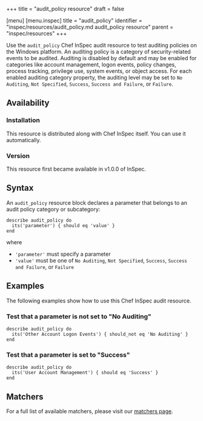 +++
title = "audit_policy resource"
draft = false

[menu]
  [menu.inspec]
    title = "audit_policy"
    identifier = "inspec/resources/audit_policy.md audit_policy resource"
    parent = "inspec/resources"
+++


Use the `audit_policy` Chef InSpec audit resource to test auditing policies on the Windows platform. An auditing policy is a category of security-related events to be audited. Auditing is disabled by default and may be enabled for categories like account management, logon events, policy changes, process tracking, privilege use, system events, or object access. For each enabled auditing category property, the auditing level may be set to `No Auditing`, `Not Specified`, `Success`, `Success and Failure`, or `Failure`.


## Availability

### Installation

This resource is distributed along with Chef InSpec itself. You can use it automatically.

### Version

This resource first became available in v1.0.0 of InSpec.

## Syntax

An `audit_policy` resource block declares a parameter that belongs to an audit policy category or subcategory:

    describe audit_policy do
      its('parameter') { should eq 'value' }
    end

where

* `'parameter'` must specify a parameter
* `'value'` must be one of `No Auditing`, `Not Specified`, `Success`, `Success and Failure`, or `Failure`


## Examples

The following examples show how to use this Chef InSpec audit resource.

### Test that a parameter is not set to "No Auditing"

    describe audit_policy do
      its('Other Account Logon Events') { should_not eq 'No Auditing' }
    end

### Test that a parameter is set to "Success"

    describe audit_policy do
      its('User Account Management') { should eq 'Success' }
    end


## Matchers

For a full list of available matchers, please visit our [matchers page](https://www.inspec.io/docs/reference/matchers/).
